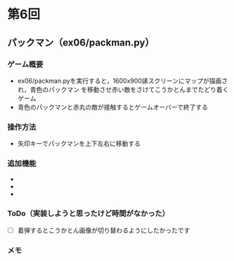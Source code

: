# 第6回
## パックマン（ex06/packman.py）
### ゲーム概要
- ex06/packman.pyを実行すると，1600x900䛾スクリーンにマップが描画され，青色のパックマン
を移動させ赤い敵をさけてこうかとんまでたどり着くゲーム
- 青色のパックマンと赤丸の敵が接触するとゲームオーバーで終了する
### 操作方法
- 矢印キーでパックマンを上下左右に移動する
### 追加機能
- 
- 
- 
### ToDo（実装しようと思ったけど時間がなかった）
- [ ] 着弾するとこうかとん画像が切り替わるようにしたかったです
### メモ